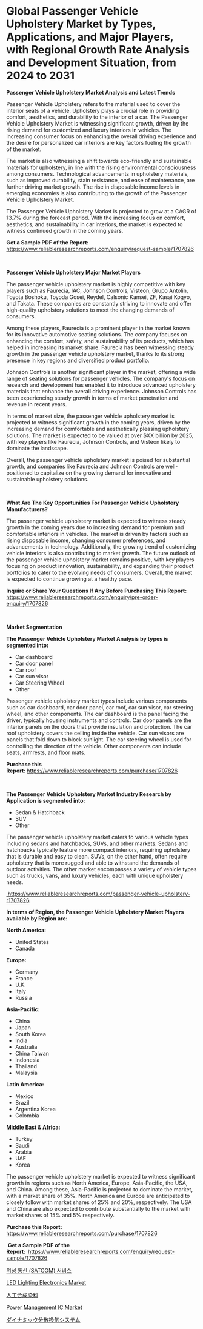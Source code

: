 <p><h1>Global Passenger Vehicle Upholstery Market by Types, Applications, and Major Players, with Regional Growth Rate Analysis and Development Situation, from 2024 to 2031</h1></p><p><strong>Passenger Vehicle Upholstery Market Analysis and Latest Trends</strong></p>
<p><p>Passenger Vehicle Upholstery refers to the material used to cover the interior seats of a vehicle. Upholstery plays a crucial role in providing comfort, aesthetics, and durability to the interior of a car. The Passenger Vehicle Upholstery Market is witnessing significant growth, driven by the rising demand for customized and luxury interiors in vehicles. The increasing consumer focus on enhancing the overall driving experience and the desire for personalized car interiors are key factors fueling the growth of the market.</p><p>The market is also witnessing a shift towards eco-friendly and sustainable materials for upholstery, in line with the rising environmental consciousness among consumers. Technological advancements in upholstery materials, such as improved durability, stain resistance, and ease of maintenance, are further driving market growth. The rise in disposable income levels in emerging economies is also contributing to the growth of the Passenger Vehicle Upholstery Market.</p><p>The Passenger Vehicle Upholstery Market is projected to grow at a CAGR of 13.7% during the forecast period. With the increasing focus on comfort, aesthetics, and sustainability in car interiors, the market is expected to witness continued growth in the coming years.</p></p>
<p><strong>Get a Sample PDF of the Report:&nbsp;</strong> <a href="https://www.reliableresearchreports.com/enquiry/request-sample/1707826">https://www.reliableresearchreports.com/enquiry/request-sample/1707826</a></p>
<p>&nbsp;</p>
<p><strong>Passenger Vehicle Upholstery Major Market Players</strong></p>
<p><p>The passenger vehicle upholstery market is highly competitive with key players such as Faurecia, IAC, Johnson Controls, Visteon, Grupo Antolin, Toyota Boshoku, Toyoda Gosei, Reydel, Calsonic Kansei, ZF, Kasai Kogyo, and Takata. These companies are constantly striving to innovate and offer high-quality upholstery solutions to meet the changing demands of consumers.</p><p>Among these players, Faurecia is a prominent player in the market known for its innovative automotive seating solutions. The company focuses on enhancing the comfort, safety, and sustainability of its products, which has helped in increasing its market share. Faurecia has been witnessing steady growth in the passenger vehicle upholstery market, thanks to its strong presence in key regions and diversified product portfolio.</p><p>Johnson Controls is another significant player in the market, offering a wide range of seating solutions for passenger vehicles. The company's focus on research and development has enabled it to introduce advanced upholstery materials that enhance the overall driving experience. Johnson Controls has been experiencing steady growth in terms of market penetration and revenue in recent years.</p><p>In terms of market size, the passenger vehicle upholstery market is projected to witness significant growth in the coming years, driven by the increasing demand for comfortable and aesthetically pleasing upholstery solutions. The market is expected to be valued at over $XX billion by 2025, with key players like Faurecia, Johnson Controls, and Visteon likely to dominate the landscape.</p><p>Overall, the passenger vehicle upholstery market is poised for substantial growth, and companies like Faurecia and Johnson Controls are well-positioned to capitalize on the growing demand for innovative and sustainable upholstery solutions.</p></p>
<p>&nbsp;</p>
<p><strong>What Are The Key Opportunities For Passenger Vehicle Upholstery Manufacturers?</strong></p>
<p><p>The passenger vehicle upholstery market is expected to witness steady growth in the coming years due to increasing demand for premium and comfortable interiors in vehicles. The market is driven by factors such as rising disposable income, changing consumer preferences, and advancements in technology. Additionally, the growing trend of customizing vehicle interiors is also contributing to market growth. The future outlook of the passenger vehicle upholstery market remains positive, with key players focusing on product innovation, sustainability, and expanding their product portfolios to cater to the evolving needs of consumers. Overall, the market is expected to continue growing at a healthy pace.</p></p>
<p><strong>Inquire or Share Your Questions If Any Before Purchasing This Report:</strong> <a href="https://www.reliableresearchreports.com/enquiry/pre-order-enquiry/1707826">https://www.reliableresearchreports.com/enquiry/pre-order-enquiry/1707826</a></p>
<p>&nbsp;</p>
<p><strong>Market Segmentation</strong></p>
<p><strong>The Passenger Vehicle Upholstery Market Analysis by types is segmented into:</strong></p>
<p><ul><li>Car dashboard</li><li>Car door panel</li><li>Car roof</li><li>Car sun visor</li><li>Car Steering Wheel</li><li>Other</li></ul></p>
<p><p>Passenger vehicle upholstery market types include various components such as car dashboard, car door panel, car roof, car sun visor, car steering wheel, and other components. The car dashboard is the panel facing the driver, typically housing instruments and controls. Car door panels are the interior panels on the doors that provide insulation and protection. The car roof upholstery covers the ceiling inside the vehicle. Car sun visors are panels that fold down to block sunlight. The car steering wheel is used for controlling the direction of the vehicle. Other components can include seats, armrests, and floor mats.</p></p>
<p><strong>Purchase this Report:&nbsp;</strong><a href="https://www.reliableresearchreports.com/purchase/1707826">https://www.reliableresearchreports.com/purchase/1707826</a></p>
<p>&nbsp;</p>
<p><strong>The Passenger Vehicle Upholstery Market Industry Research by Application is segmented into:</strong></p>
<p><ul><li>Sedan & Hatchback</li><li>SUV</li><li>Other</li></ul></p>
<p><p>The passenger vehicle upholstery market caters to various vehicle types including sedans and hatchbacks, SUVs, and other markets. Sedans and hatchbacks typically feature more compact interiors, requiring upholstery that is durable and easy to clean. SUVs, on the other hand, often require upholstery that is more rugged and able to withstand the demands of outdoor activities. The other market encompasses a variety of vehicle types such as trucks, vans, and luxury vehicles, each with unique upholstery needs.</p></p>
<p><a href="https://www.reliableresearchreports.com/passenger-vehicle-upholstery-r1707826">&nbsp;https://www.reliableresearchreports.com/passenger-vehicle-upholstery-r1707826</a></p>
<p><strong>In terms of Region, the Passenger Vehicle Upholstery Market Players available by Region are:</strong></p>
<p>
    <p> <strong> North America: </strong>
        <ul>
            <li>United States</li>
            <li>Canada</li>
        </ul>
        </p> 
    <p> <strong> Europe: </strong>
        <ul>
            <li>Germany</li>
            <li>France</li>
            <li>U.K.</li>
            <li>Italy</li>
            <li>Russia</li>
        </ul>
        </p> 
    <p> <strong> Asia-Pacific: </strong>
        <ul>
            <li>China</li>
            <li>Japan</li>
            <li>South Korea</li>
            <li>India</li>
            <li>Australia</li>
            <li>China Taiwan</li>
            <li>Indonesia</li>
            <li>Thailand</li>
            <li>Malaysia</li>
        </ul>
        </p> 
    <p> <strong> Latin America: </strong>
        <ul>
            <li>Mexico</li>
            <li>Brazil</li>
            <li>Argentina Korea</li>
            <li>Colombia</li>
        </ul>
        </p> 
    <p> <strong> Middle East & Africa: </strong>
        <ul>
            <li>Turkey</li>
            <li>Saudi</li>
            <li>Arabia</li>
            <li>UAE</li>
            <li>Korea</li>
        </ul>
    </p>
    </p>
<p><p>The passenger vehicle upholstery market is expected to witness significant growth in regions such as North America, Europe, Asia-Pacific, the USA, and China. Among these, Asia-Pacific is projected to dominate the market, with a market share of 35%. North America and Europe are anticipated to closely follow with market shares of 25% and 20%, respectively. The USA and China are also expected to contribute substantially to the market with market shares of 15% and 5% respectively.</p></p>
<p><strong>Purchase this Report: </strong><a href="https://www.reliableresearchreports.com/purchase/1707826">https://www.reliableresearchreports.com/purchase/1707826</a></p>
<p>&nbsp;<strong>Get a Sample PDF of the Report:&nbsp;&nbsp;</strong><a href="https://www.reliableresearchreports.com/enquiry/request-sample/1707826">https://www.reliableresearchreports.com/enquiry/request-sample/1707826</a></p>
<p><strong></strong></p>
<p><p><a href="https://github.com/iansanftyord09878/Market-Research-Report-List-2/blob/main/187108896956.md">위성 통신 (SATCOM) 서비스</a></p><p><a href="https://github.com/moyahfrancoestellec51j635wcx/Market-Research-Report-List-2/blob/main/led-lighting-electronics-market.md">LED Lighting Electronics Market</a></p><p><a href="https://github.com/mares423/Market-Research-Report-List-1/blob/main/9731816103493.md">人工合成染料</a></p><p><a href="https://github.com/mharielmesa/Market-Research-Report-List-3/blob/main/power-management-ic-market.md">Power Management IC Market</a></p><p><a href="https://github.com/SarahFahey88/Market-Research-Report-List-1/blob/main/5652873103491.md">ダイナミック分散換気システム</a></p></p>